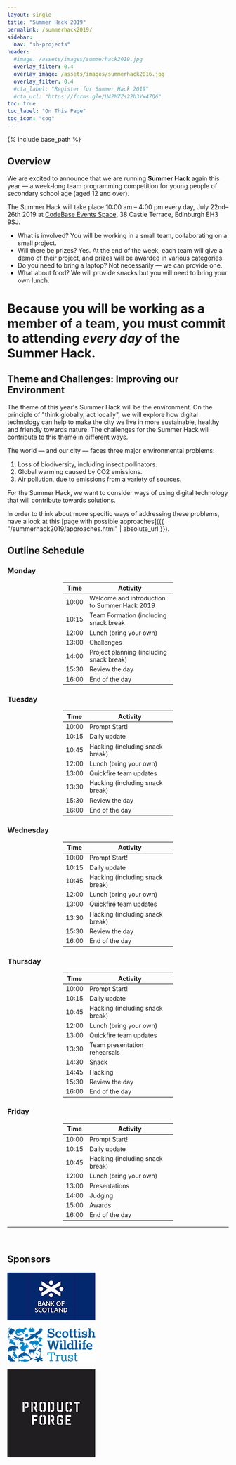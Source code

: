 ```yaml
--- 
layout: single
title: "Summer Hack 2019"
permalink: /summerhack2019/
sidebar:
  nav: "sh-projects"
header:
  #image: /assets/images/summerhack2019.jpg
  overlay_filter: 0.4
  overlay_image: /assets/images/summerhack2016.jpg
  overlay_filter: 0.4
  #cta_label: "Register for Summer Hack 2019"
  #cta_url: "https://forms.gle/U42MZZs22h3Yx47Q6"
toc: true
toc_label: "On This Page"
toc_icon: "cog"
--- 
```

{% include base_path %}


## Overview

We are excited to announce that we are running **Summer Hack** again this year &mdash; a week-long team programming competition for young people of secondary school age (aged 12 and over).

<!-- **Register now**: Please complete this <a href="https://forms.gle/U42MZZs22h3Yx47Q6" target="_blank">registration form</a>  and we will get back to you soon.
 -->

The Summer Hack will take place 10:00 am  &ndash; 4:00 pm every day, July 22nd&ndash;26th 2019 at [CodeBase Events Space](https://goo.gl/maps/KD9Gru6wjzr), 38 Castle Terrace, Edinburgh EH3 9SJ. 


* What is involved? You will be working in a small team, collaborating on a small project.
* Will there be prizes? Yes. At the end of the week, each team will give a demo of their project, and prizes will be awarded in various categories.
* Do you need to bring a laptop? Not necessarily &mdash; we can provide one.
* What about food? We will provide snacks but you will need to bring your own lunch.



<div class="notice--success">
<h1>Because you will be working as a member of a team, you must commit to attending <i>every day</i> of the Summer Hack.</h1>
</div>

 

<!-- We still have a limited number of places, so if you want to be involved, sign up now! 

[Register for Summer Hack](https://docs.google.com/forms/d/e/1FAIpQLSdgyqgtlBbllYQSVio2OHywUDGs6milG7bsPFr4mLYSjGNXBw/viewform){: .btn .btn--info .btn--x-large}{: .text-center} -->

## Theme and Challenges: Improving our Environment

The theme of this year's Summer Hack will be the environment. On the principle of "think globally, act locally", we will explore how digital technology can help to make the city we live in more sustainable, healthy and friendly towards nature. The challenges for the Summer Hack will contribute to this theme in different ways.


The world &mdash; and our city &mdash; faces three major environmental problems:

1. Loss of biodiversity, including insect pollinators.
2. Global warming caused by CO2 emissions.
3. Air pollution, due to emissions from a variety of sources.

For the Summer Hack, we want to consider ways of using digital technology that will contribute towards solutions.

In order to think about more specific ways of addressing these problems,  have a look at this
[page with possible approaches]({{ "/summerhack2019/approaches.html" | absolute_url }}).


## Outline Schedule 

### Monday

<div align="center">
    <table style="width:50%">
        <thead>
            <tr>
                <th>Time</th>
                <th>Activity</th>
            </tr>
        </thead>
        <tbody>            
            <tr>
                <td>10:00</td>
                <td>
                    Welcome and introduction to Summer Hack 2019
                </td>
            </tr>
            <tr>
                <td>10:15</td>
                <td>Team Formation (including snack break</td>
            </tr>
            <tr>
                <td>12:00</td>
                <td>Lunch (bring your own)</td>
            </tr>
            <tr>
                <td>13:00</td>
                <td>Challenges</td>
            </tr>
            <tr>
                <td>14:00</td>
                <td>Project planning (including snack break)
                </td>
            </tr>
            <tr>
                <td>15:30</td>
                <td>Review the day</td>
            </tr>
            <tr>
               <td>16:00</td>
                <td>End of the day</td>
            </tr> 
        </tbody>
    </table>
</div>


### Tuesday

<div align="center">
    <table style="width:50%">
        <thead>
            <tr>
                <th>Time</th>
                <th>Activity</th>
            </tr>
        </thead>
        <tbody>
            <tr>
                <td>10:00</td>
                <td>Prompt Start!</td>
            </tr>
            <tr>
                <td>10:15</td>
                <td>
                    Daily update
                </td>
            </tr>
            <tr>
                <td>10:45</td>
                <td>
                    Hacking (including snack break)
                </td>
            </tr>
            <tr>
                <td>12:00</td>
                <td>Lunch (bring your own)</td>
            </tr>
            <tr>
                <td>13:00</td>
                <td>Quickfire team updates</td>
            </tr>
            <tr>
                <td>13:30</td>
                <td>Hacking (including snack break)
                </td>
            </tr>
            <tr>
                <td>15:30</td>
                <td>Review the day</td>
            </tr>
            <tr>
            <td>16:00</td>
            <td>End of the day</td>
            </tr> 
        </tbody>
    </table>
</div>


### Wednesday

<div align="center">
    <table style="width:50%">
        <thead>
            <tr>
                <th>Time</th>
                <th>Activity</th>
            </tr>
        </thead>
        <tbody>
            <tr>
                <td>10:00</td>
                <td>Prompt Start!</td>
            </tr>
            <tr>
                <td>10:15</td>
                <td>
                    Daily update
                </td>
            </tr>
            <tr>
                <td>10:45</td>
                <td>
                    Hacking (including snack break)
                </td>
            </tr>
            <tr>
                <td>12:00</td>
                <td>Lunch (bring your own)</td>
            </tr>
            <tr>
                <td>13:00</td>
                <td>Quickfire team updates</td>
            </tr>
            <tr>
                <td>13:30</td>
                <td>Hacking (including snack break)
                </td>
            </tr>
            <tr>
                <td>15:30</td>
                <td>Review the day</td>
            </tr>
            <tr>
            <td>16:00</td>
            <td>End of the day</td>
            </tr> 
        </tbody>
    </table>
</div>


### Thursday

<div align="center">
    <table style="width:50%">
        <thead>
            <tr>
                <th>Time</th>
                <th>Activity</th>
            </tr>
        </thead>
        <tbody>
            <tr>
                <td>10:00</td>
                <td>Prompt Start!</td>
            </tr>
            <tr>
                <td>10:15</td>
                <td>
                    Daily update
                </td>
            </tr>
            <tr>
                <td>10:45</td>
                <td>
                    Hacking (including snack break)
                </td>
            </tr>
            <tr>
                <td>12:00</td>
                <td>Lunch (bring your own)</td>
            </tr>
            <tr>
                <td>13:00</td>
                <td>Quickfire team updates</td>
            </tr>
            <tr>
                <td>13:30</td>
                <td>Team presentation rehearsals
                </td>
            </tr>
            <tr>
                <td>14:30</td>
                <td>Snack
                </td>
            </tr>
            <tr>
                <td>14:45</td>
                <td>
                    Hacking
                </td>
            </tr>
            <tr>
                <td>15:30</td>
                <td>Review the day</td>
            </tr>
            <tr>
            <td>16:00</td>
            <td>End of the day</td>
            </tr> 
        </tbody>
    </table>
</div>


### Friday

<div align="center">
    <table style="width:50%">
        <thead>
            <tr>
                <th>Time</th>
                <th>Activity</th>
            </tr>
        </thead>
        <tbody>
            <tr>
                <td>10:00</td>
                <td>Prompt Start!</td>
            </tr>
            <tr>
                <td>10:15</td>
                <td>
                    Daily update
                </td>
            </tr>
            <tr>
                <td>10:45</td>
                <td>
                    Hacking (including snack break)
                </td>
            </tr>
            <tr>
                <td>12:00</td>
                <td>Lunch (bring your own)</td>
            </tr>
            <tr>
                <td>13:00</td>
                <td>Presentations</td>
            </tr>
            <tr>
                <td>14:00</td>
                <td>Judging
                </td>
            </tr>
            <tr>
                <td>15:00</td>
                <td>Awards</td>
            </tr>
            <tr>
            <td>16:00</td>
            <td>End of the day</td>
            </tr> 
        </tbody>
    </table>
</div>

<hr/>

<br/>

## Sponsors

<div markdown="1">

[![](/assets/images/bos-logo.png)](https://bankofscotland.co.uk)

</div>

<div markdown="1">

[![](/assets/images/swt-logo.png)](https://scottishwildlifetrust.org.uk)

</div>
<div markdown="1">

[![](/assets/images/productforge-logo.png)](https://productforge.io)

</div>


<!--

## Challenges

### Cyber Security Challenge (Civic Digits)

Create a game or an app to help someone who doesn’t know or think about cyber security

Imagine someone who never really thinks about cyber security and isn’t aware of any threat online. How could you engage them? What would be the most fun, provocative or interesting way to do either of the following?
* Tell someone something about how to stay safe online
* Encourage them to find out for themselves.

[Read more...](/summerhack2018/cyber.html)

### micro:bit Tamagotchi Pet (Eagle Labs)

Use a micro:bit to make a Tamagotchi pet &mdash; a pet which:

* makes a different face when it’s sad, angry or happy
* tells you it’s hungry
* needs regular walkies
* gathers interesting data about its owner and tells its Tamagotchi friends about them

[Read more...](/summerhack2018/tamagotchi.html)

### Robot Airport Assistant (Skyscanner)

Make a Lego robot to guide passengers to different locations in a (mocked-up) airport, help them with their luggage, buy presents to take home, warn when their flight is boarding. Keep a record of who the passengers are and where they are going.


### Am I Addicted? Web History Analyser

Develop a programme that imports your web browsing history for the last week (or month), and figures out what kind of web sites you really like (or even addicted to). 

Could/should the programme warn you when you are indulging in your addiction?
 -->
